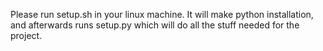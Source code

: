 Please run setup.sh in your linux machine. 
It will make python installation, 
and afterwards runs setup.py which will do all the stuff needed for the project.
